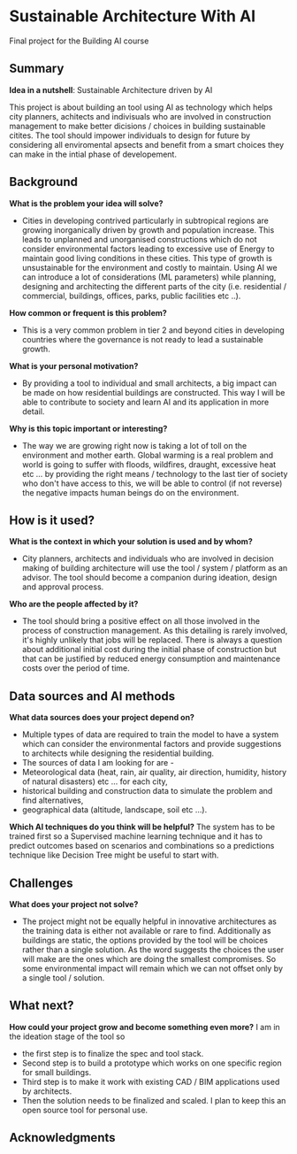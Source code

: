 # Sustainable Architecture With AI

Final project for the Building AI course

## Summary
**Idea in a nutshell**: Sustainable Architecture driven by AI

This project is about building an tool using AI as technology which helps city planners, achitects and indivisuals who are involved in construction management to make better dicisions / choices in building sustainable citites.
The tool should impower individuals to design for future by considering all enviromental apsects and benefit from a smart choices they can make in the intial phase of developement.


## Background

**What is the problem your idea will solve?** 
- Cities in developing contrived particularly in subtropical regions are growing inorganically driven by growth and population increase. This leads to unplanned and unorganised constructions which do not consider environmental factors leading to excessive use of Energy to maintain good living conditions in these cities. This type of growth is unsustainable for the environment and costly to maintain. Using AI we can introduce a lot of considerations (ML parameters) while planning, designing and architecting the different parts of the city (i.e. residential / commercial,  buildings, offices, parks, public facilities etc ..).

**How common or frequent is this problem?** 
- This is a very common problem in tier 2 and beyond cities in developing countries where the governance is not ready to lead a sustainable growth.

**What is your personal motivation?** 
- By providing a tool to individual and small architects, a big impact can be made on how residential buildings are constructed. This way I will be able to contribute to society and learn AI and its application in more detail.

**Why is this topic important or interesting?** 
- The way we are growing right now is taking a lot of toll on the environment and mother earth. Global warming is a real problem and world is going to suffer with floods, wildfires, draught, excessive heat etc … by providing the right means / technology to the last tier of society who don't have access to this, we will be able to control (if not reverse) the negative impacts human beings do on the environment.


## How is it used?

**What is the context in which your solution is used and by whom?** 
- City planners, architects and individuals who are involved in decision making of building architecture will use the tool / system / platform as an advisor. The tool should become a companion during ideation, design and approval process.

**Who are the people affected by it?**
- The tool should bring a positive effect on all those involved in the process of construction management. As this detailing is rarely involved, it's highly unlikely that jobs will be replaced. There is always a question about additional initial cost during the initial phase of construction but that can be justified by reduced energy consumption and maintenance costs over the period of time.


## Data sources and AI methods
**What data sources does your project depend on?** 
- Multiple  types of data are required to train the model to have a system which can consider the environmental factors and provide suggestions to architects while designing the residential building.
- The sources of data I am looking for are -
-    Meteorological data (heat, rain, air quality, air direction, humidity, history of natural disasters) etc … for each city,
-    historical building and construction data to simulate the problem and find alternatives,
-    geographical data (altitude, landscape, soil etc …).

**Which AI techniques do you think will be helpful?** 
The system has to be trained first so a Supervised machine learning technique and it has to predict outcomes based on scenarios and combinations so a predictions technique like Decision Tree might be useful to start with.

## Challenges

**What does your project not solve?**
- The project might not be equally helpful in innovative architectures as the training data is either not available or rare to find. Additionally as buildings are static, the options provided by the tool will be choices rather than a single solution. As the word suggests the choices the user will make are the ones which are doing the smallest compromises. So some environmental impact will remain which we can not offset only by a single tool / solution.

## What next?

**How could your project grow and become something even more?**
I am in the ideation stage of the tool so
-   the first step is to finalize the spec and tool stack.
-   Second step is to build a prototype which works on one specific region for small buildings.
-   Third step is to make it work with existing CAD / BIM applications used by architects.
-   Then the solution needs to be finalized and scaled.
I plan to keep this an open source tool for personal use.


## Acknowledgments
